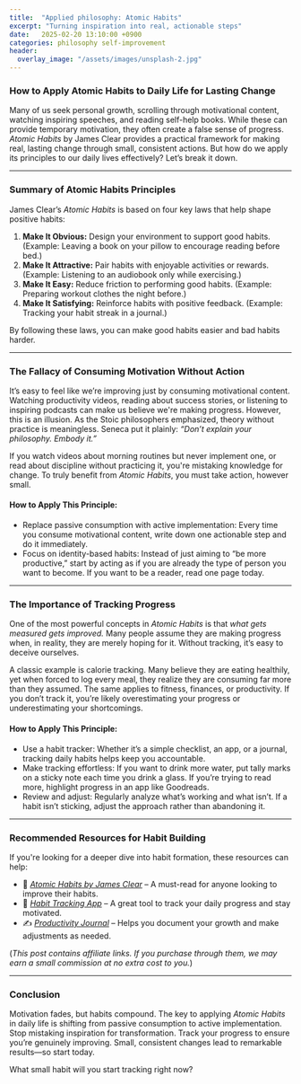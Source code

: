 ```yaml
---
title:  "Applied philosophy: Atomic Habits"
excerpt: "Turning inspiration into real, actionable steps"
date:   2025-02-20 13:10:00 +0900
categories: philosophy self-improvement
header:
  overlay_image: "/assets/images/unsplash-2.jpg"
---
```


### How to Apply Atomic Habits to Daily Life for Lasting Change

Many of us seek personal growth, scrolling through motivational content, watching inspiring speeches, and reading self-help books. While these can provide temporary motivation, they often create a false sense of progress. *Atomic Habits* by James Clear provides a practical framework for making real, lasting change through small, consistent actions. But how do we apply its principles to our daily lives effectively? Let’s break it down.

---

### Summary of Atomic Habits Principles

James Clear’s *Atomic Habits* is based on four key laws that help shape positive habits:

1. **Make It Obvious:** Design your environment to support good habits. (Example: Leaving a book on your pillow to encourage reading before bed.)
2. **Make It Attractive:** Pair habits with enjoyable activities or rewards. (Example: Listening to an audiobook only while exercising.)
3. **Make It Easy:** Reduce friction to performing good habits. (Example: Preparing workout clothes the night before.)
4. **Make It Satisfying:** Reinforce habits with positive feedback. (Example: Tracking your habit streak in a journal.)

By following these laws, you can make good habits easier and bad habits harder.

---

### The Fallacy of Consuming Motivation Without Action

It’s easy to feel like we’re improving just by consuming motivational content. Watching productivity videos, reading about success stories, or listening to inspiring podcasts can make us believe we're making progress. However, this is an illusion. As the Stoic philosophers emphasized, theory without practice is meaningless. Seneca put it plainly: *“Don’t explain your philosophy. Embody it.”*  

If you watch videos about morning routines but never implement one, or read about discipline without practicing it, you're mistaking knowledge for change. To truly benefit from *Atomic Habits*, you must take action, however small.

#### How to Apply This Principle:
- Replace passive consumption with active implementation: Every time you consume motivational content, write down one actionable step and do it immediately.
- Focus on identity-based habits: Instead of just aiming to “be more productive,” start by acting as if you are already the type of person you want to become. If you want to be a reader, read one page today.

---

### The Importance of Tracking Progress

One of the most powerful concepts in *Atomic Habits* is that *what gets measured gets improved.* Many people assume they are making progress when, in reality, they are merely hoping for it. Without tracking, it’s easy to deceive ourselves.

A classic example is calorie tracking. Many believe they are eating healthily, yet when forced to log every meal, they realize they are consuming far more than they assumed. The same applies to fitness, finances, or productivity. If you don’t track it, you’re likely overestimating your progress or underestimating your shortcomings.

#### How to Apply This Principle:
- Use a habit tracker: Whether it’s a simple checklist, an app, or a journal, tracking daily habits helps keep you accountable.
- Make tracking effortless: If you want to drink more water, put tally marks on a sticky note each time you drink a glass. If you’re trying to read more, highlight progress in an app like Goodreads.
- Review and adjust: Regularly analyze what’s working and what isn’t. If a habit isn’t sticking, adjust the approach rather than abandoning it.

---

### Recommended Resources for Habit Building

If you're looking for a deeper dive into habit formation, these resources can help:
- 📖 *[Atomic Habits by James Clear](your-affiliate-link)* – A must-read for anyone looking to improve their habits.
- 📱 *[Habit Tracking App](your-affiliate-link)* – A great tool to track your daily progress and stay motivated.
- ✍️ *[Productivity Journal](your-affiliate-link)* – Helps you document your growth and make adjustments as needed.

(*This post contains affiliate links. If you purchase through them, we may earn a small commission at no extra cost to you.*)

---

### Conclusion

Motivation fades, but habits compound. The key to applying *Atomic Habits* in daily life is shifting from passive consumption to active implementation. Stop mistaking inspiration for transformation. Track your progress to ensure you’re genuinely improving. Small, consistent changes lead to remarkable results—so start today. 

What small habit will you start tracking right now?